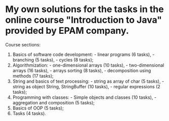# My own solutions for the tasks in the online course "Introduction to Java" provided by EPAM company.

Course sections:
  1. Basics of software code development:
    - linear programs (6 tasks),
    - branching (5 tasks),
    - cycles (8 tasks);
  2. Algorithmization:
    - one-dimensional arrays (10 tasks),
    - two-dimensional arrays (16 tasks),
    - arrays sorting (8 tasks),
    - decomposition using methods (17 tasks);
  3. String and basics of text processing:
    - string as array of char (5 tasks),
    - string as object String, StringBuffer (10 tasks),
    - regular expressions (2 tasks);
  4. Programming with classes:
    - Simple objects and classes (10 tasks),
    - aggregation and composition (5 tasks);
  5. Basics of OOP (5 tasks);
  6. Tasks (4 tasks).
 

